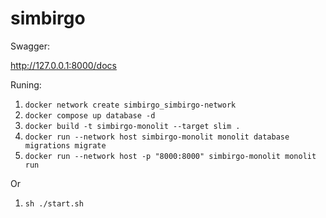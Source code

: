 # simbirgo

Swagger:

http://127.0.0.1:8000/docs

Runing:

1. `docker network create simbirgo_simbirgo-network`
2. `docker compose up database -d`
3. `docker build -t simbirgo-monolit --target slim .`
4. `docker run --network host simbirgo-monolit monolit database migrations migrate`
5. `docker run --network host -p "8000:8000" simbirgo-monolit monolit run`

Or

1. `sh ./start.sh`
